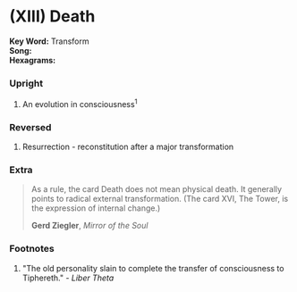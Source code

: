 # (XIII) Death 

**Key Word:** Transform  
**Song:**   
**Hexagrams:** 



### Upright

1) An evolution in consciousness<sup>1<sup>



### Reversed

1) Resurrection - reconstitution after a major transformation



### Extra

>As a rule, the card Death does not mean physical death. It generally points to radical external transformation. (The card XVI, The Tower, is the expression of internal change.)
>
>**Gerd Ziegler**, *Mirror of the Soul*



### Footnotes

1. "The old personality slain to complete the transfer of consciousness to Tiphereth." - *Liber Theta*


